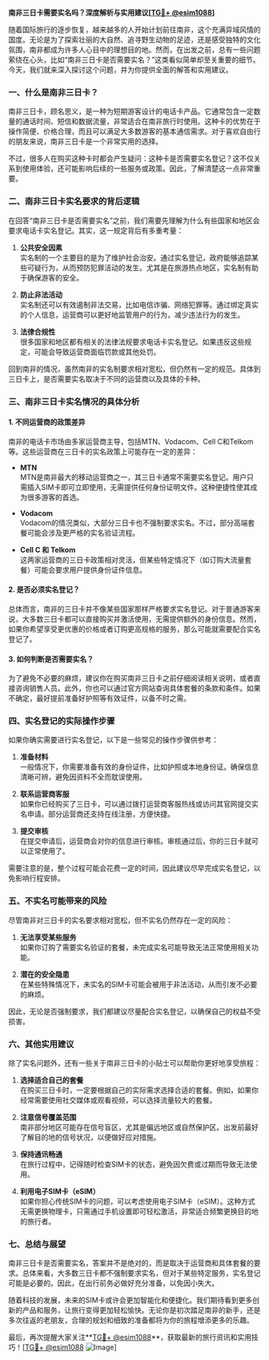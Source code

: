 **南非三日卡需要实名吗？深度解析与实用建议[[TG💪+ @esim1088](https://t.me/s/esim1088)]**

随着国际旅行的逐步恢复，越来越多的人开始计划前往南非，这个充满异域风情的国度。无论是为了探索壮丽的大自然、追寻野生动物的足迹，还是感受独特的文化氛围，南非都成为许多人心目中的理想目的地。然而，在出发之前，总有一些问题萦绕在心头，比如“南非三日卡是否需要实名？”这类看似简单却至关重要的细节。今天，我们就来深入探讨这个问题，并为你提供全面的解答和实用建议。

### **一、什么是南非三日卡？**

南非三日卡，顾名思义，是一种为短期游客设计的电话卡产品。它通常包含一定数量的通话时间、短信和数据流量，非常适合在南非旅行时使用。这种卡的优势在于操作简便、价格合理，而且可以满足大多数游客的基本通信需求。对于喜欢自由行的朋友来说，南非三日卡是一个非常实用的选择。

不过，很多人在购买这种卡时都会产生疑问：这种卡是否需要实名登记？这不仅关系到使用体验，还可能影响后续的一些服务或政策。因此，了解清楚这一点非常重要。

### **二、南非三日卡实名要求的背后逻辑**

在回答“南非三日卡是否需要实名”之前，我们需要先理解为什么有些国家和地区会要求电话卡实名登记。其实，这一规定背后有多重考量：

1. **公共安全因素**  
   实名制的一个主要目的是为了维护社会治安。通过实名登记，政府能够追踪某些可疑行为，从而预防犯罪活动的发生。尤其是在旅游热点地区，实名制有助于确保游客的安全。

2. **防止非法活动**  
   实名制还可以有效遏制非法交易，比如电信诈骗、网络犯罪等。通过绑定真实的个人信息，运营商可以更好地监管用户的行为，减少违法行为的发生。

3. **法律合规性**  
   很多国家和地区都有相关的法律法规要求电话卡实名登记。如果违反这些规定，可能会导致运营商面临罚款或其他处罚。

回到南非的情况，虽然南非的实名制要求相对宽松，但仍然有一定的规范。具体到三日卡上，是否需要实名取决于不同的运营商以及具体的卡种。

### **三、南非三日卡实名情况的具体分析**

#### **1. 不同运营商的政策差异**
南非的电话卡市场由多家运营商主导，包括MTN、Vodacom、Cell C和Telkom等。这些运营商在三日卡的实名政策上可能存在一定的差异：

- **MTN**  
  MTN是南非最大的移动运营商之一，其三日卡通常不需要实名登记。用户只需插入SIM卡即可立即使用，无需提供任何身份证明文件。这种便捷性使其成为很多游客的首选。

- **Vodacom**  
  Vodacom的情况类似，大部分三日卡也不强制要求实名。不过，部分高端套餐可能会涉及更严格的实名验证流程。

- **Cell C 和 Telkom**  
  这两家运营商的三日卡政策相对灵活，但某些特定情况下（如订购大流量套餐）可能会要求用户提供身份证件信息。

#### **2. 是否必须实名登记？**
总体而言，南非的三日卡并不像某些国家那样严格要求实名登记。对于普通游客来说，大多数三日卡都可以直接购买并激活使用，无需提供额外的身份信息。然而，如果你希望享受更优惠的价格或者订购更高规格的服务，那么可能就需要配合实名登记了。

#### **3. 如何判断是否需要实名？**
为了避免不必要的麻烦，建议你在购买南非三日卡之前仔细阅读相关说明，或者直接咨询销售人员。此外，你也可以通过官方网站查询具体套餐的条款和条件。如果不确定，最好提前准备好护照等有效证件，以备不时之需。

### **四、实名登记的实际操作步骤**

如果你确实需要进行实名登记，以下是一些常见的操作步骤供参考：

1. **准备材料**  
   一般情况下，你需要准备有效的身份证件，比如护照或本地身份证。确保信息清晰可辨，避免因资料不全而耽误使用。

2. **联系运营商客服**  
   如果你已经购买了三日卡，可以通过拨打运营商客服热线或访问其官网提交实名申请。部分运营商还支持在线注册，方便快捷。

3. **提交审核**  
   在提交申请后，运营商会对你的信息进行审核。审核通过后，你的三日卡就可以正常使用了。

需要注意的是，整个过程可能会花费一定的时间，因此建议尽早完成实名登记，以免影响行程安排。

### **五、不实名可能带来的风险**

尽管南非对三日卡的实名要求相对宽松，但不实名仍然存在一定的风险：

1. **无法享受某些服务**  
   如果你订购了需要实名验证的套餐，未完成实名可能导致无法正常使用相关功能。

2. **潜在的安全隐患**  
   在某些特殊情况下，未实名的SIM卡可能会被用于非法活动，从而引发不必要的麻烦。

因此，无论是否强制要求，我们都建议尽量配合实名登记，以确保自己的权益不受损害。

### **六、其他实用建议**

除了实名问题外，还有一些关于南非三日卡的小贴士可以帮助你更好地享受旅程：

1. **选择适合自己的套餐**  
   在购买三日卡时，一定要根据自己的实际需求选择合适的套餐。例如，如果你经常需要使用社交媒体或观看视频，可以选择流量较大的套餐。

2. **注意信号覆盖范围**  
   南非部分地区可能存在信号盲区，尤其是偏远地区或自然保护区。出发前最好了解目的地的信号状况，以便做好应对措施。

3. **保持通讯畅通**  
   在旅行过程中，记得随时检查SIM卡的状态，避免因欠费或过期而导致无法使用。

4. **利用电子SIM卡（eSIM）**  
   如果你担心传统SIM卡的问题，可以考虑使用电子SIM卡（eSIM）。这种方式无需更换物理卡，只需通过手机设置即可轻松激活，非常适合频繁更换目的地的旅行者。

### **七、总结与展望**

南非三日卡是否需要实名，答案并不是绝对的，而是取决于运营商和具体套餐的要求。总体来看，大多数三日卡都不强制要求实名，但对于某些特定服务，实名登记可能是必要的。因此，在出行前务必做好充分准备，以免因小失大。

随着科技的发展，未来的SIM卡或许会更加智能化和便捷化。我们期待看到更多创新的产品和服务，让旅行变得更加轻松愉快。无论你是初次踏足南非的新手，还是多次往返的老朋友，合理的规划和细致的准备都将为你的旅程增添更多的乐趣。

最后，再次提醒大家关注**[TG💪+ @esim1088](https://t.me/s/esim1088)**，获取最新的旅行资讯和实用技巧！[[TG💪+ @esim1088](https://t.me/s/esim1088) ![Image](https://i.postimg.cc/4NQfJmqS/Snipaste-2025-05-13-00-14-12.png)]